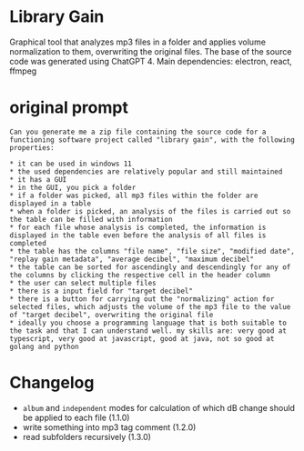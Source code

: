 # Library Gain
Graphical tool that analyzes mp3 files in a folder and applies volume normalization to them, overwriting the original files. The base of the source code was generated using ChatGPT 4. Main dependencies: electron, react, ffmpeg

# original prompt

```
Can you generate me a zip file containing the source code for a functioning software project called "library gain", with the following properties:

* it can be used in windows 11
* the used dependencies are relatively popular and still maintained
* it has a GUI
* in the GUI, you pick a folder
* if a folder was picked, all mp3 files within the folder are displayed in a table
* when a folder is picked, an analysis of the files is carried out so the table can be filled with information
* for each file whose analysis is completed, the information is displayed in the table even before the analysis of all files is completed
* the table has the columns "file name", "file size", "modified date", "replay gain metadata", "average decibel", "maximum decibel"
* the table can be sorted for ascendingly and descendingly for any of the columns by clicking the respective cell in the header column
* the user can select multiple files
* there is a input field for "target decibel"
* there is a button for carrying out the "normalizing" action for selected files, which adjusts the volume of the mp3 file to the value of "target decibel", overwriting the original file
* ideally you choose a programming language that is both suitable to the task and that I can understand well. my skills are: very good at typescript, very good at javascript, good at java, not so good at golang and python
```

# Changelog
* `album` and `independent` modes for calculation of which dB change should be applied to each file (1.1.0)
* write something into mp3 tag comment (1.2.0)
* read subfolders recursively (1.3.0)

